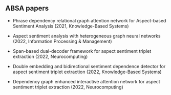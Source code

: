 ## ABSA papers

- Phrase dependency relational graph attention network for Aspect-based Sentiment Analysis (2021, Knowledge-Based Systems)

- Aspect sentiment analysis with heterogeneous graph neural networks (2022, Information Processing & Management)

- Span-based dual-decoder framework for aspect sentiment triplet extraction (2022, Neurocomputing)

- Double embedding and bidirectional sentiment dependence detector for aspect sentiment triplet extraction (2022, Knowledge-Based Systems)

- Dependency graph enhanced interactive attention network for aspect sentiment triplet extraction (2022, Neurocomputing)
